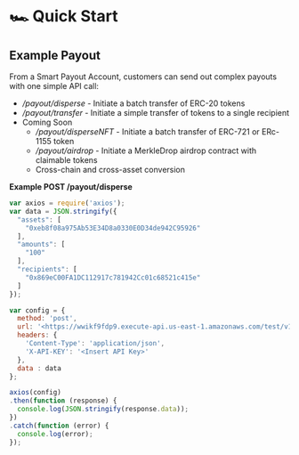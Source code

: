 # 🏎 Quick Start

## Example Payout

From a Smart Payout Account, customers can send out complex payouts with one simple API call:

* _/payout/disperse_ - Initiate a batch transfer of ERC-20 tokens
* _/payout/transfer_ - Initiate a simple transfer of tokens to a single recipient
* Coming Soon
  * _/payout/disperseNFT_ - Initiate a batch transfer of ERC-721 or ERc-1155 token
  * _/payout/airdrop_ - Initiate a MerkleDrop airdrop contract with claimable tokens
  * Cross-chain and cross-asset conversion

**Example POST /payout/disperse**

```jsx
var axios = require('axios');
var data = JSON.stringify({
  "assets": [
    "0xeb8f08a975Ab53E34D8a0330E0D34de942C95926"
  ],
  "amounts": [
    "100"
  ],
  "recipients": [
    "0x869eC00FA1DC112917c781942Cc01c68521c415e"
  ]
});

var config = {
  method: 'post',
  url: '<https://wwikf9fdp9.execute-api.us-east-1.amazonaws.com/test/v1/rin/account/0x7328285B4435dbc51897DC2d900D21707d14253e/payout/disperse>',
  headers: { 
    'Content-Type': 'application/json', 
    'X-API-KEY': '<Insert API Key>'
  },
  data : data
};

axios(config)
.then(function (response) {
  console.log(JSON.stringify(response.data));
})
.catch(function (error) {
  console.log(error);
});
```

